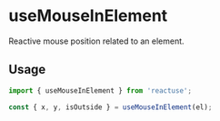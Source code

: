# useMouseInElement

Reactive mouse position related to an element.

## Usage

```ts
import { useMouseInElement } from 'reactuse';

const { x, y, isOutside } = useMouseInElement(el);
```
